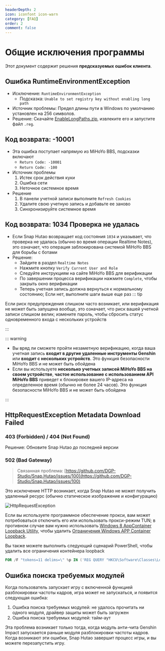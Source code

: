 ```yaml
---
headerDepth: 2
icon: iconfont icon-warn
category: [FAQ]
order: 2
comment: false
---
```


# Общие исключения программы

Этот документ содержит решения **предсказуемых ошибок клиента**.

## Ошибка RuntimeEnvironmentException

- Исключение: `RuntimeEnvironmentException`
  - Подсказка: `Unable to set registry key without enabling long path`
- Источник проблемы: Предел длины пути в Windows по умолчанию установлен на 256 символов.
- Решение: Скачайте [EnableLongPaths.zip](https://d.hut.ao/d/tools/EnableLongPaths.zip), извлеките его и запустите файл `.reg`.

## Код возврата: -10001

- Эта ошибка поступает напрямую из MiHoYo BBS, подсказки включают
  - `Return Code: -10001`
  - `Return Code: -100`
- Источник проблемы
  1. Истек срок действия куки
  2. Ошибка сети
  3. Неточное системное время
- Решение
  1. В панели учетной записи выполните `Refresh Cookies`
  2. Удалите свою учетную запись и добавьте ее заново
  3. Синхронизируйте системное время

## Код возврата: 1034 Проверка не удалась

- Если Snap Hutao возвращает код состояния `1034` и указывает, что проверка не удалась (обычно во время операции Realtime Notes), это означает, что операция заблокирована системой MiHoYo BBS для борьбы с ботами
- Решение:
  - Зайдите в раздел `Realtime Notes`
  - Нажмите кнопку `Verify Current User and Role`
  - Следуйте инструкциям на сайте MiHoYo BBS для верификации
  - По завершении процесса верификации нажмите `Complete`, чтобы закрыть окно верификации
  - Теперь учетная запись должна вернуться к нормальному состоянию; Если нет, выполните шаги выше еще раз
    ::: tip

Если риск предупреждения слишком часто возникает, или верификация не может быть запущена вообще, это означает, что риск вашей учетной записи слишком велик; измените пароль, чтобы сбросить статус одновременного входа с нескольких устройств

:::

::: warning

- Вы вряд ли сможете пройти незаметную верификацию, когда ваша учетная запись **входит в другие удаленные инструменты Genshin** или **входит с нескольких устройств**. Это функция безопасности MiHoYo BBS и не может быть обойдена
- Если вы используете **несколько учетных записей MiHoYo BBS на своем устройстве**, **частое использование с использованием API MiHoYo BBS** приведет к блокировке вашего IP-адреса на определенное время (обычно не более 24 часов). Это функция безопасности MiHoYo BBS и не может быть обойдена

:::

## HttpRequestException Metadata Download Failed

### 403 (Forbidden) / 404 (Not Found)

Решение: Обновите Snap Hutao до последней версии

### 502 (Bad Gateway)

> Связанная проблема: [https://github.com/DGP-Studio/Snap.Hutao/issues/100](https://github.com/DGP-Studio/Snap.Hutao/issues/100)

Это исключение HTTP возникает, когда Snap Hutao не может получить удаленный ресурс (обычно статическое изображение и конфигурацию)

![HttpRequestException](https://img.alicdn.com/imgextra/i3/1797064093/O1CN01Tb2RUm1g6du5YeNuy_!!1797064093.jpg)

Если вы используете программное обеспечение прокси, вам может потребоваться отключить его или использовать прокси-режим TUN; в противном случае вам нужно использовать [Windows 8 AppContainer Loopback Utility](https://www.telerik.com/fiddler/add-ons), чтобы удалить [Ограничения Windows APP Container Loopback](https://learn.microsoft.com/zh-CN/windows/iot-core/develop-your-app/loopback).

Вы также можете выполнить следующий сценарий PowerShell, чтобы удалить все ограничения контейнера loopback

```powershell
FOR /F "tokens=11 delims=\" %p IN ('REG QUERY "HKCU\Software\Classes\Local Settings\Software\Microsoft\Windows\CurrentVersion\AppContainer\Mappings"') DO CheckNetIsolation.exe LoopbackExempt -a -p=%p
```

## Ошибка поиска требуемых модулей

Когда пользователь запускает игру с включенной функцией разблокировки частоты кадров, игра может не запускаться, и появится следующая ошибка:

1. Ошибка поиска требуемых модулей: не удалось прочитать ни одного модуля, драйвер защиты может быть загружен
2. Ошибка поиска требуемых модулей: тайм-аут

Эта проблема возникает только тогда, когда модуль анти-чита Genshin Impact запускается раньше модуля разблокировки частоты кадров.
Когда возникают эти ошибки, Snap Hutao завершит процесс игры, и вы можете перезапустить игру.
